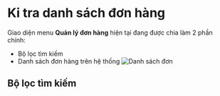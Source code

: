 # Ki tra danh sách đơn hàng
Giao diện menu **Quản lý đơn hàng** hiện tại đang được chia làm 2 phần chính:
- Bộ lọc tìm kiếm
- Danh sách đơn hàng trên hệ thống
![Danh sách đơn](https://user-images.githubusercontent.com/73226975/175901234-1f94dc39-0da6-48b5-82a3-75dc5f0d0b1c.png)

## Bộ lọc tìm kiếm
